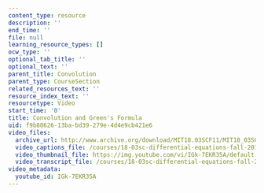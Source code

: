 ```yaml
---
content_type: resource
description: ''
end_time: ''
file: null
learning_resource_types: []
ocw_type: ''
optional_tab_title: ''
optional_text: ''
parent_title: Convolution
parent_type: CourseSection
related_resources_text: ''
resource_index_text: ''
resourcetype: Video
start_time: '0'
title: Convolution and Green's Formula
uid: f9b88626-13ba-bd39-279e-4d4e9cb421e6
video_files:
  archive_url: http://www.archive.org/download/MIT18.03SCF11/MIT18_03SC_110728_D4_300k.mp4
  video_captions_file: /courses/18-03sc-differential-equations-fall-2011/35cfc7aa9a3b5ea590ef8949dba73b0e_IGk-7EKR35A.vtt
  video_thumbnail_file: https://img.youtube.com/vi/IGk-7EKR35A/default.jpg
  video_transcript_file: /courses/18-03sc-differential-equations-fall-2011/60d2d4cb9cb139e54bda43ace5680b6b_IGk-7EKR35A.pdf
video_metadata:
  youtube_id: IGk-7EKR35A
---
```

